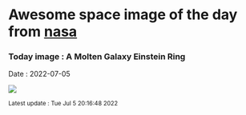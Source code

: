 
# Awesome space image of the day from [nasa](https://api.nasa.gov/)

### Today image : A Molten Galaxy Einstein Ring

Date : 2022-07-05


![](https://apod.nasa.gov/apod/image/2207/MoltenEinsteinRing_HubbleLodge_960.jpg)

<small>Latest update : Tue Jul  5 20:16:48 2022</small>


